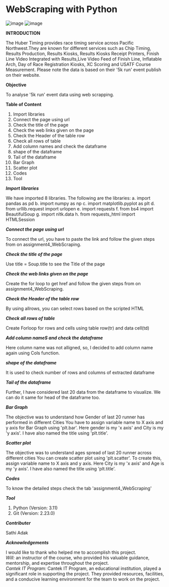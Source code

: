  # WebScraping with Python

![image](https://github.com/Sathiadak/Web_Scraping/assets/141050291/2ad855b8-07dd-4ecb-a409-4a2ada2649ea)
![image](https://github.com/Sathiadak/Web_Scraping/assets/141050291/9fecc54d-f75a-4cb2-b2dd-4c02a3706391)

**INTRODUCTION**

The Huber Timing provides race timing service across Pacific Northwest.They are known for different services such as Chip Timing, Results Production, Results Kiosks, Results Kiosks Receipt Printers, Finish Line Video Integrated with Results,Live Video Feed of Finish Line, Inflatable Arch, Day of Race Registration Kiosks, XC Scoring and USATF Course Measurement. Please note the data is based on their '5k run' event publish on their website. 

**Objective**

To analyse '5k run' event data using web scrapping.

**Table of Content**

1. Import libraries
2. Connect the page using url
3. Check the title of the page
4. Check the web links given on the page
5. Check the Header of the table row
6. Check all rows of table
7. Add column names and check the dataframe
8. shape of the dataframe
9. Tail of the dataframe
10. Bar Graph
11. Scatter plot
12. Codes
13. Tool



_**Import libraries**_

We have imported 8 libraries. The following are the libraries:
a. import pandas as pd
b. import numpy as np
c. import matplotlib.pyplot as plt
d. from urllib.request import urlopen
e. import requests
f. from bs4 import BeautifulSoup
g. import nltk.data
h. from requests_html import HTMLSession


   _**Connect the page using url**_

To connect the url, you have to paste the link and follow the given steps from on assignment4_WebScraping.


  **_Check the title of the page_**

Use title = Soup.title to see the Title of the page


 **_Check the web links given on the page_**
  
Create the for loop to get href and follow the given steps from on assignment4_WebScraping.


 _**Check the Header of the table row**_

 By using allrows, you can select rows based on the scripted HTML

 
 _**Check all rows of table**_

Create Forloop for rows and cells using table row(tr) and data cell(td)


 _**Add column nameS and check the dataframe**_

Here column name was not alligned, so, I decided to add column name again using Cols function.


 _**shape of the dataframe**_

It is used to check number of rows and columns of extracted dataframe


 _**Tail of the dataframe**_

Further, I have considered last 20 data from the dataframe to visualize. We can do it same for head of the dataframe too.


 _**Bar Graph**_

The objective was to understand how Gender of last 20 runner has performed in different Cities
You have to assign variable name to X axis and y axis for Bar Graph using 'plt.bar'. 
Here gender is my 'x axis' and City is my 'y axis'. I have also named the title using 'plt.title'.

 
 _**Scatter plot**_

The objective was to understand ages spread of last 20 runner across different cities
You can create scatter plot using 'plt.scatter'. To create this, assign variable name to X axis and y axis. 
Here City is my 'x axis' and Age is my 'y axis'. I have also named the title using 'plt.title'.


 _**Codes**_

To know the detailed steps check the tab 'assignment4_WebScraping' 
 

  _**Tool**_   
 
1. Python (Version: 3.11)   
2. Git (Version: 2.23.0)


 _**Contributer**_  
  
Sathi Adak


  _**Acknowledgements**_ 

I would like to thank who helped me to accomplish this project.       
_Will:_ an instructor of the course, who provided his valuable guidance, mentorship, and expertise throughout the project.           
_Cantek IT Program:_ Cantek IT Program, an educational institution, played a significant role in supporting the project. They provided resources, facilities, and a conducive learning environment for the team to work on the project.        


